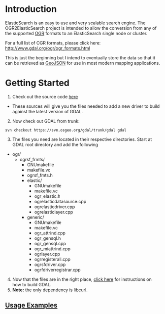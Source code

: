 # Introduction #

ElasticSearch is an easy to use and very scalable search engine. The OGR2ElasticSearch project is intended to allow the conversion from any of the supported <a href='http://www.gdal.org/ogr/ogr_formats.html'>OGR</a> formats to an ElasticSearch single node or cluster.

For a full list of OGR formats, please click here: http://www.gdal.org/ogr/ogr_formats.html

This is just the beginning but I intend to eventually store the data so that it can be retrieved as [GeoJSON](http://geojson.org/) for use in most modern mapping applications.

# Getting Started #

1.  Check out the source code <a href='http://code.google.com/p/ogr2elasticsearch/source/checkout'>here</a>

  * These sources will give you the files needed to add a new driver to build against the latest version of GDAL.

2. Now check out GDAL from trunk:
```
svn checkout https://svn.osgeo.org/gdal/trunk/gdal gdal
```

3. The files you need are located in their respective directories. Start at GDAL root directory and add the following
  * ogr/
    * ogrsf\_frmts/
      * GNUmakefile
      * makefile.vc
      * ogrsf\_fmts.h
      * elastic/
        * GNUmakefile
        * makefile.vc
        * ogr\_elastic.h
        * ogrelasticdatasource.cpp
        * ogrelasticdriver.cpp
        * ogrelasticlayer.cpp
      * generic/
        * GNUmakefile
        * makefile.vc
        * ogr\_attrind.cpp
        * ogr\_gensql.h
        * ogr\_gensql.cpp
        * ogr\_miattrind.cpp
        * ogrlayer.cpp
        * ogrregisterall.cpp
        * ogrsfdriver.cpp
        * ogrfdriverregistrar.cpp

4. Now that the files are in the right place, <a href='http://www.adamestrada.net/2011/08/22/how-to-build-gdal/'>click here</a> for instructions on how to build GDAL.<br />
5.  **Note:** the only dependency is libcurl.

## [Usage Examples](http://code.google.com/p/ogr2elasticsearch/wiki/PageName) ##